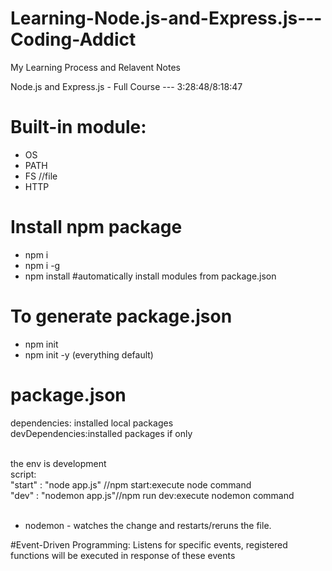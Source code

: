 # Learning-Node.js-and-Express.js---Coding-Addict
My Learning Process and Relavent Notes

Node.js and Express.js - Full Course ---  3:28:48/8:18:47

# Built-in module:
* OS
* PATH
* FS //file
* HTTP

# Install npm package
* npm i <packageName>
* npm i -g <packageName>
* npm install #automatically install modules from package.json


# To generate package.json
  * npm init
* npm init -y (everything default)

# package.json
  dependencies:   installed local packages <br>
  devDependencies:installed packages if only <br><br>

  the env is development <br>
  script:<br>
  "start" : "node app.js" //npm start:execute node command <br>
  "dev" : "nodemon app.js"//npm run dev:execute nodemon command <br><br>

  * nodemon - watches the change and restarts/reruns the file.

#Event-Driven Programming:
  Listens for specific events, registered functions will be executed in response of these events
